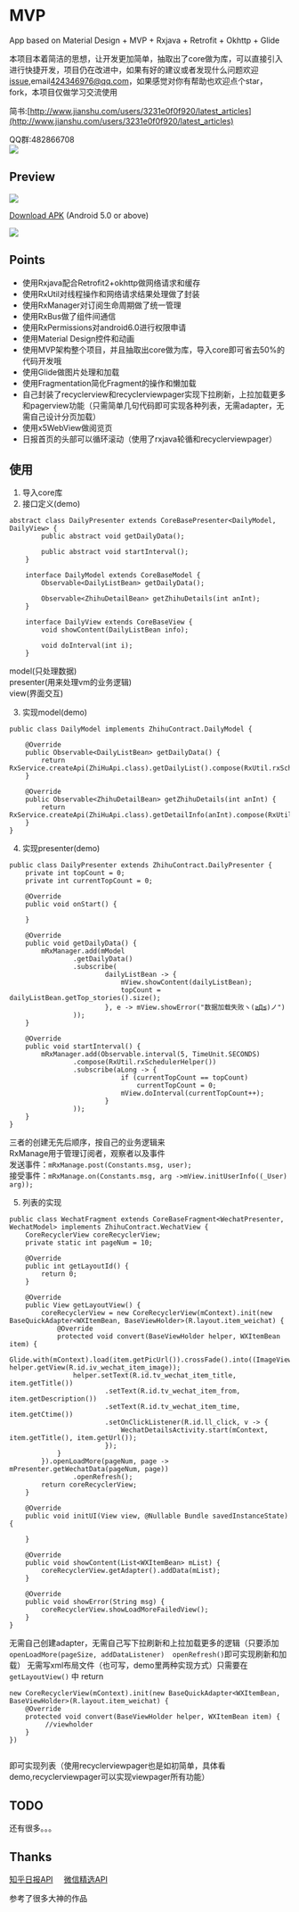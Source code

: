 # MVP

App based on Material Design + MVP + Rxjava + Retrofit + Okhttp + Glide

本项目本着简洁的思想，让开发更加简单，抽取出了core做为库，可以直接引入进行快捷开发，项目仍在改进中，如果有好的建议或者发现什么问题欢迎[issue](https://github.com/SuperMan42/MVP/issues),email<424346976@qq.com>，如果感觉对你有帮助也欢迎点个star，fork，本项目仅做学习交流使用

简书:[http://www.jianshu.com/users/3231e0f0f920/latest_articles](http://www.jianshu.com/users/3231e0f0f920/latest_articles)

QQ群:482866708  
![](https://github.com/SuperMan42/MVP/blob/master/share.png)

## Preview
![](https://github.com/SuperMan42/MVP/blob/master/hpw.gif)

[Download APK](http://pro-app-mt.fir.im/06c652ca03b6a152edd08935170fd24562ecb695.apk?AWSAccessKeyId=e0cada7f00f2465b929656d799937873&Expires=1478501552&Signature=t4jtAq%2BmWpyk4rDOEYij8V0aDlo%3D&filename=app-release.apk_1.0.apk)
(Android 5.0 or above)  

![](https://github.com/SuperMan42/MVP/blob/master/download.png)

## Points
* 使用Rxjava配合Retrofit2+okhttp做网络请求和缓存
* 使用RxUtil对线程操作和网络请求结果处理做了封装
* 使用RxManager对订阅生命周期做了统一管理
* 使用RxBus做了组件间通信
* 使用RxPermissions对android6.0进行权限申请
* 使用Material Design控件和动画
* 使用MVP架构整个项目，并且抽取出core做为库，导入core即可省去50%的代码开发哦
* 使用Glide做图片处理和加载
* 使用Fragmentation简化Fragment的操作和懒加载
* 自己封装了recyclerview和recyclerviewpager实现下拉刷新，上拉加载更多和pagerview功能（只需简单几句代码即可实现各种列表，无需adapter，无需自己设计分页加载）
* 使用x5WebView做阅览页
* 日报首页的头部可以循环滚动（使用了rxjava轮循和recyclerviewpager）

## 使用
1. 导入core库
2. 接口定义(demo)  

``` 
abstract class DailyPresenter extends CoreBasePresenter<DailyModel, DailyView> {
        public abstract void getDailyData();

        public abstract void startInterval();
    }

    interface DailyModel extends CoreBaseModel {
        Observable<DailyListBean> getDailyData();

        Observable<ZhihuDetailBean> getZhihuDetails(int anInt);
    }

    interface DailyView extends CoreBaseView {
        void showContent(DailyListBean info);

        void doInterval(int i);
    }
```
model(只处理数据)  
presenter(用来处理vm的业务逻辑)  
view(界面交互)  

3. 实现model(demo)

```
public class DailyModel implements ZhihuContract.DailyModel {

    @Override
    public Observable<DailyListBean> getDailyData() {
        return RxService.createApi(ZhiHuApi.class).getDailyList().compose(RxUtil.rxSchedulerHelper());
    }

    @Override
    public Observable<ZhihuDetailBean> getZhihuDetails(int anInt) {
        return RxService.createApi(ZhiHuApi.class).getDetailInfo(anInt).compose(RxUtil.rxSchedulerHelper());
    }
}
```
4. 实现presenter(demo)

```
public class DailyPresenter extends ZhihuContract.DailyPresenter {
    private int topCount = 0;
    private int currentTopCount = 0;

    @Override
    public void onStart() {

    }

    @Override
    public void getDailyData() {
        mRxManager.add(mModel
                .getDailyData()
                .subscribe(
                        dailyListBean -> {
                            mView.showContent(dailyListBean);
                            topCount = dailyListBean.getTop_stories().size();
                        }, e -> mView.showError("数据加载失败ヽ(≧Д≦)ノ")
                ));
    }

    @Override
    public void startInterval() {
        mRxManager.add(Observable.interval(5, TimeUnit.SECONDS)
                .compose(RxUtil.rxSchedulerHelper())
                .subscribe(aLong -> {
                            if (currentTopCount == topCount)
                                currentTopCount = 0;
                            mView.doInterval(currentTopCount++);
                        }
                ));
    }
}
```
三者的创建无先后顺序，按自己的业务逻辑来  
RxManage用于管理订阅者，观察者以及事件  
发送事件：`mRxManage.post(Constants.msg, user);`  
接受事件：`mRxManage.on(Constants.msg, arg ->mView.initUserInfo((_User) arg));`  

5. 列表的实现  

```
public class WechatFragment extends CoreBaseFragment<WechatPresenter, WechatModel> implements ZhihuContract.WechatView {
    CoreRecyclerView coreRecyclerView;
    private static int pageNum = 10;

    @Override
    public int getLayoutId() {
        return 0;
    }

    @Override
    public View getLayoutView() {
        coreRecyclerView = new CoreRecyclerView(mContext).init(new BaseQuickAdapter<WXItemBean, BaseViewHolder>(R.layout.item_weichat) {
            @Override
            protected void convert(BaseViewHolder helper, WXItemBean item) {
                Glide.with(mContext).load(item.getPicUrl()).crossFade().into((ImageView) helper.getView(R.id.iv_wechat_item_image));
                helper.setText(R.id.tv_wechat_item_title, item.getTitle())
                        .setText(R.id.tv_wechat_item_from, item.getDescription())
                        .setText(R.id.tv_wechat_item_time, item.getCtime())
                        .setOnClickListener(R.id.ll_click, v -> {
                            WechatDetailsActivity.start(mContext, item.getTitle(), item.getUrl());
                        });
            }
        }).openLoadMore(pageNum, page -> mPresenter.getWechatData(pageNum, page))
                .openRefresh();
        return coreRecyclerView;
    }

    @Override
    public void initUI(View view, @Nullable Bundle savedInstanceState) {

    }

    @Override
    public void showContent(List<WXItemBean> mList) {
        coreRecyclerView.getAdapter().addData(mList);
    }

    @Override
    public void showError(String msg) {
        coreRecyclerView.showLoadMoreFailedView();
    }
}
```
无需自己创建adapter，无需自己写下拉刷新和上拉加载更多的逻辑（只要添加`openLoadMore(pageSize, addDataListener)  openRefresh()`即可实现刷新和加载）
无需写xml布局文件（也可写，demo里两种实现方式）只需要在`getLayoutView()` 中 return  

```
new CoreRecyclerView(mContext).init(new BaseQuickAdapter<WXItemBean, BaseViewHolder>(R.layout.item_weichat) {
    @Override
    protected void convert(BaseViewHolder helper, WXItemBean item) {
         //viewholder      
    }
})
        
```
即可实现列表（使用recyclerviewpager也是如初简单，具体看demo,recyclerviewpager可以实现viewpager所有功能）

## TODO
还有很多。。。

## Thanks
[知乎日报API](https://github.com/izzyleung/ZhihuDailyPurify/wiki/%E7%9F%A5%E4%B9%8E%E6%97%A5%E6%8A%A5-API-%E5%88%86%E6%9E%90)&nbsp;&nbsp;&nbsp;&nbsp;&nbsp;[微信精选API](http://www.tianapi.com/#wxnew)&nbsp;&nbsp;&nbsp;&nbsp;&nbsp;

参考了很多大神的作品
